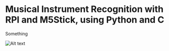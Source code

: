 # Musical Instrument Recognition with RPI and M5Stick, using Python and C

Something


![Alt text](instrument_recognition.jpg)
